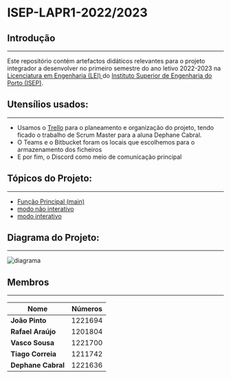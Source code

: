 # ISEP-LAPR1-2022/2023

## Introdução ##
------------------
Este repositório contém artefactos didáticos relevantes para o projeto integrador a desenvolver no primeiro semestre do ano letivo 2022-2023 na [Licenciatura em Engenharia (LEI) ](http://www.isep.ipp.pt/Course/Course/26) do [Instituto Superior de Engenharia do Porto (ISEP)](http://www.isep.ipp.pt).


## Utensílios usados: ##
----------------------

* Usamos o [Trello](https://trello.com/invite/b/aXVvZb4x/ATTIa6ee83f0535319d46e8643906e95abbc11A8D2B8/lapr11dmgrupo02) para o planeamento e organização do projeto, tendo ficado o trabalho de Scrum Master para a aluna Dephane Cabral.
* O Teams e o Bitbucket foram os locais que escolhemos para o armazenamento dos ficheiros
* E por fim, o Discord como meio de comunicação principal

## Tópicos do Projeto: ##
-------------------------
* [Função Principal (main)](Documentos/main.md)
* [modo não interativo](Documentos/modoNaoInterativo.md)
* [modo interativo](Documentos/modoInterativo.md)

## Diagrama do Projeto: ##
-------------------------
![diagrama](Documento/Imagens/diagrama.png)
## Membros ##
------------------

| Nome               | Números |
|--------------------|---------|
| **João Pinto**     | 1221694 |
| **Rafael Araújo**  | 1201804 |
| **Vasco Sousa**    | 1221700 |
| **Tiago Correia**  | 1211742 |
| **Dephane Cabral** | 1221636 |
